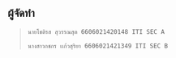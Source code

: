 ## ผู้จัดทำ 
> ```
> นายโชติรส สุวรรณสุต 6606021420148 ITI SEC A
> ```
> ```
> นางสาวกชกร เเก้วสุริยา 6606021421349 ITI SEC B
> ```